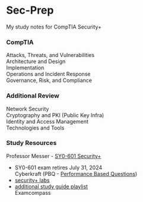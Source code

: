 # Sec-Prep
My study notes for CompTIA Security+

### CompTIA
Attacks, Threats, and Vulnerabilities  
Architecture and Design  
Implementation  
Operations and Incident Response  
Governance, Risk, and Compliance  

### Additional Review 
Network Security  
Cryptography and PKI (Public Key Infra)  
Identity and Access Management  
Technologies and Tools  

### Study Resources

Professor Messer - [SY0-601 Security+](https://www.youtube.com/watch?v=9NE33fpQuw8&list=PLG49S3nxzAnkL2ulFS3132mOVKuzzBxA8)  
* SY0-601 exam retires July 31, 2024  
Cyberkraft (PBQ - [Performance Based Questions](https://www.youtube.com/watch?v=Fb7RQ7-ccCo))  
* [security+ labs](https://www.youtube.com/watch?v=s5g6NDcTTEY&list=PLUkY1OVVHzVmJ4gdsRSYLe1RG-79GYdix)    
* [additional study guide playlist](https://www.youtube.com/watch?v=1AM0kdFwSSY&list=PLUkY1OVVHzVnuWUNutdxWZoSJ3cdP8fcJ)  
Examcompass  